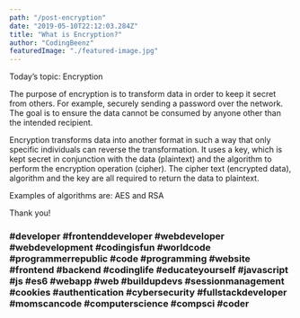 ```yaml
---
path: "/post-encryption"
date: "2019-05-10T22:12:03.284Z"
title: "What is Encryption?"
author: "CodingBeenz"
featuredImage: "./featured-image.jpg"
---
```


Today’s topic: Encryption

The purpose of encryption is to transform data in order to keep it secret from others. For example, securely sending a password over the network. The goal is to ensure the data cannot be consumed by anyone other than the intended recipient.

Encryption transforms data into another format in such a way that only specific individuals can reverse the transformation. It uses a key, which is kept secret in conjunction with the data (plaintext) and the algorithm to perform the encryption operation (cipher). The cipher text (encrypted data), algorithm and the key are all required to return the data to plaintext.

Examples of algorithms are: AES and RSA

Thank you!

### #developer #frontenddeveloper #webdeveloper #webdevelopment #codingisfun #worldcode #programmerrepublic #code #programming #website #frontend #backend #codinglife #educateyourself #javascript #js #es6 #webapp #web #buildupdevs #sessionmanagement #cookies #authentication #cybersecurity #fullstackdeveloper #momscancode #computerscience #compsci #coder
